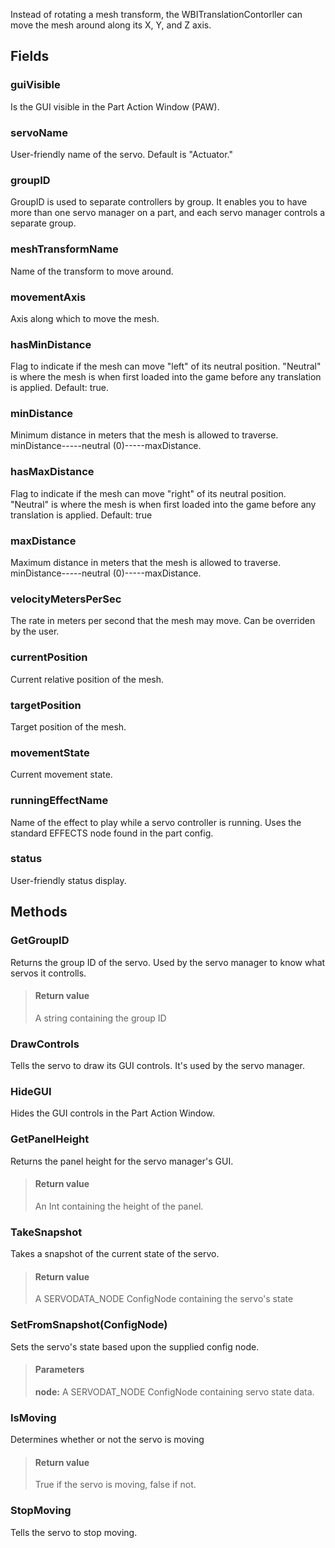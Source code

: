             
Instead of rotating a mesh transform, the WBITranslationContorller can move the mesh around along its X, Y, and Z axis.
        
## Fields

### guiVisible
Is the GUI visible in the Part Action Window (PAW).
### servoName
User-friendly name of the servo. Default is "Actuator."
### groupID
GroupID is used to separate controllers by group. It enables you to have more than one servo manager on a part, and each servo manager controls a separate group.
### meshTransformName
Name of the transform to move around.
### movementAxis
Axis along which to move the mesh.
### hasMinDistance
Flag to indicate if the mesh can move "left" of its neutral position. "Neutral" is where the mesh is when first loaded into the game before any translation is applied. Default: true.
### minDistance
Minimum distance in meters that the mesh is allowed to traverse. minDistance-----neutral (0)-----maxDistance.
### hasMaxDistance
Flag to indicate if the mesh can move "right" of its neutral position. "Neutral" is where the mesh is when first loaded into the game before any translation is applied. Default: true
### maxDistance
Maximum distance in meters that the mesh is allowed to traverse. minDistance-----neutral (0)-----maxDistance.
### velocityMetersPerSec
The rate in meters per second that the mesh may move. Can be overriden by the user.
### currentPosition
Current relative position of the mesh.
### targetPosition
Target position of the mesh.
### movementState
Current movement state.
### runningEffectName
Name of the effect to play while a servo controller is running. Uses the standard EFFECTS node found in the part config.
### status
User-friendly status display.
## Methods


### GetGroupID
Returns the group ID of the servo. Used by the servo manager to know what servos it controlls.
> #### Return value
> A string containing the group ID

### DrawControls
Tells the servo to draw its GUI controls. It's used by the servo manager.

### HideGUI
Hides the GUI controls in the Part Action Window.

### GetPanelHeight
Returns the panel height for the servo manager's GUI.
> #### Return value
> An Int containing the height of the panel.

### TakeSnapshot
Takes a snapshot of the current state of the servo.
> #### Return value
> A SERVODATA_NODE ConfigNode containing the servo's state

### SetFromSnapshot(ConfigNode)
Sets the servo's state based upon the supplied config node.
> #### Parameters
> **node:** A SERVODAT_NODE ConfigNode containing servo state data.


### IsMoving
Determines whether or not the servo is moving
> #### Return value
> True if the servo is moving, false if not.

### StopMoving
Tells the servo to stop moving.

